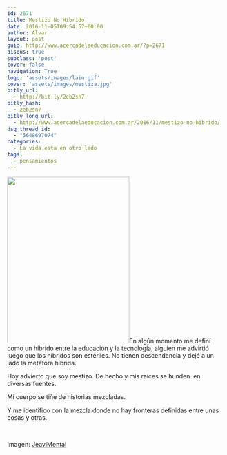 ```yaml
---
id: 2671
title: Mestizo No Híbrido
date: 2016-11-05T09:54:57+00:00
author: Alvar
layout: post
guid: http://www.acercadelaeducacion.com.ar/?p=2671
disqus: true
subclass: 'post'
cover: false
navigation: True
logo: 'assets/images/lain.gif'
cover: 'assets/images/mestiza.jpg'
bitly_url:
  - http://bit.ly/2eb2sn7
bitly_hash:
  - 2eb2sn7
bitly_long_url:
  - http://www.acercadelaeducacion.com.ar/2016/11/mestizo-no-hibrido/
dsq_thread_id:
  - "5648697074"
categories:
  - La vida esta en otro lado
tags:
  - pensamientos
---
```

<img class="alignleft" src="http://66.media.tumblr.com/f2ecc97972039f40a4cbcdf182ba8c32/tumblr_njsjkg4gq01sjurvio1_1280.jpg" alt="" width="283" height="386">En algún momento me definí como un híbrido entre la educación y la tecnología, alguien me advirtió luego que los híbridos son estériles. No tienen descendencia y dejé a un lado la metáfora híbrida.

Hoy advierto que soy mestizo. De hecho y mis raíces se hunden&nbsp; en diversas fuentes.

Mi cuerpo se tiñe de historias mezcladas.

Y me identifico con la mezcla donde no hay fronteras definidas entre unas cosas y otras.

&nbsp;

Imagen: [JeaviMental](http://jeavimental.tumblr.com/post/111037342596/jeavimental-androide-fembot-cyborg-indigena)
